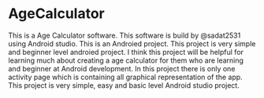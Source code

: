 # AgeCalculator
This is a Age Calculator software. This software is build by @sadat2531 using Android studio. 
This is an Androied project. This project is very simple and beginner level androied project.
I think this project will be helpful for learning much about creating a age calculator for them who are learning and beginner at Android development.
In this project there is only one activity page which is containing all graphical representation of the app. This project is very simple,
easy and basic level Android studio project.
